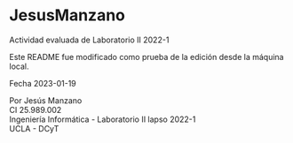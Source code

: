 # JesusManzano
Actividad evaluada de Laboratorio II 2022-1

Este README fue modificado como prueba de la edición desde la máquina local.  

Fecha 2023-01-19  

Por Jesús Manzano  
CI 25.989.002  
Ingeniería Informática - Laboratorio II lapso 2022-1  
UCLA - DCyT  

